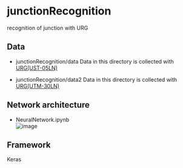 # junctionRecognition
recognition of junction with URG

## Data
- junctionRecognition/data
Data in this directory is collected with [URG(UST-05LN)](https://www.hokuyo-aut.co.jp/search/single.php?serial=48)

- junctionRecognition/data2
Data in this directory is collected with [URG(UTM-30LN)](https://www.hokuyo-aut.co.jp/search/single.php?serial=91)

## Network architecture
- NeuralNetwork.ipynb  
![image](https://user-images.githubusercontent.com/20837922/89040979-8db55500-d37f-11ea-8d65-9ad9038b6374.png)

## Framework
Keras
